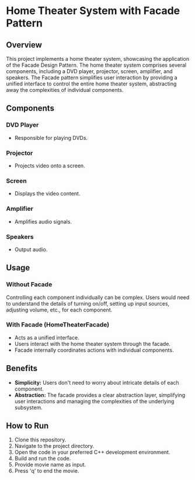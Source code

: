 # Home Theater System with Facade Pattern

## Overview

This project implements a home theater system, showcasing the application of the Facade Design Pattern. The home theater system comprises several components, including a DVD player, projector, screen, amplifier, and speakers. The Facade pattern simplifies user interaction by providing a unified interface to control the entire home theater system, abstracting away the complexities of individual components.

## Components

### DVD Player
- Responsible for playing DVDs.

### Projector
- Projects video onto a screen.

### Screen
- Displays the video content.

### Amplifier
- Amplifies audio signals.

### Speakers
- Output audio.

## Usage

### Without Facade
Controlling each component individually can be complex. Users would need to understand the details of turning on/off, setting up input sources, adjusting volume, etc., for each component.

### With Facade (HomeTheaterFacade)
- Acts as a unified interface.
- Users interact with the home theater system through the facade.
- Facade internally coordinates actions with individual components.

## Benefits

- **Simplicity:** Users don't need to worry about intricate details of each component.
- **Abstraction:** The facade provides a clear abstraction layer, simplifying user interactions and managing the complexities of the underlying subsystem.

## How to Run

1. Clone this repository.
2. Navigate to the project directory.
3. Open the code in your preferred C++ development environment.
4. Build and run the code.
5. Provide movie name as input.
6. Press 'q' to end the movie.
